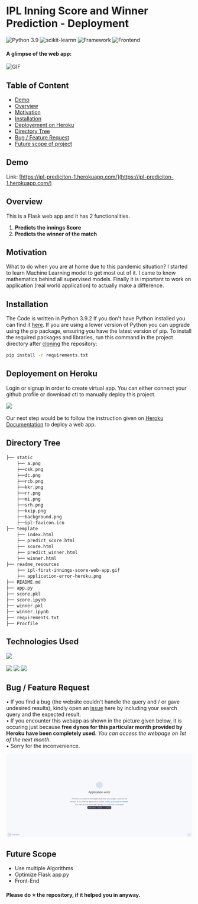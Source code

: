 # IPL Inning Score and Winner Prediction - Deployment
![Python 3.9](https://img.shields.io/badge/Python-3.9-brightgreen.svg) ![scikit-learnn](https://img.shields.io/badge/Library-Scikit_Learn-orange.svg)
![Framework](https://img.shields.io/badge/Framework-Flask-red)
![Frontend](https://img.shields.io/badge/Frontend-HTML/CSS/JS-yellow)

#### A glimpse of the web app:
 ![GIF](readme_resources/j.gif)

## Table of Content
  * [Demo](#demo)
  * [Overview](#overview)
  * [Motivation](#motivation)
  * [Installation](#installation)
  * [Deployement on Heroku](#deployement-on-heroku)
  * [Directory Tree](#directory-tree)
  * [Bug / Feature Request](#bug---feature-request)
  * [Future scope of project](#future-scope)

## Demo
Link: [https://ipl-prediciton-1.herokuapp.com/](https://ipl-prediciton-1.herokuapp.com/)

## Overview
This is a Flask web app and it has 2 functionalities.
1) **Predicts the innings Score**
2) **Predicts the winner of the match**


## Motivation
What to do when you are at home due to this pandemic situation? I started to learn Machine Learning model to get most out of it. I came to know mathematics behind all supervised models. Finally it is important to work on application (real world application) to actually make a difference.

## Installation
The Code is written in Python 3.9.2 If you don't have Python installed you can find it [here](https://www.python.org/downloads/). If you are using a lower version of Python you can upgrade using the pip package, ensuring you have the latest version of pip. To install the required packages and libraries, run this command in the project directory after [cloning](https://www.howtogeek.com/451360/how-to-clone-a-github-repository/) the repository:
```bash
pip install -r requirements.txt
```

## Deployement on Heroku
Login or signup in order to create virtual app. You can either connect your github profile or download ctl to manually deploy this project.

[![](https://i.imgur.com/dKmlpqX.png)](https://heroku.com)

Our next step would be to follow the instruction given on [Heroku Documentation](https://devcenter.heroku.com/articles/getting-started-with-python) to deploy a web app.

## Directory Tree 
```
├── static 
    ├── a.png
    ├──csk.png
    ├──dc.png
    ├──rcb.png
    ├──kkr.png
    ├──rr.png
    ├──mi.png
    ├──srh.png
    ├──kxip.png
    ├──background.png
    ├──ipl-favicon.ico
├── template
    ├── index.html
    ├── predict_score.html
    ├── score.html
    ├── predict_winner.html
    ├── winner.html
├── readme_resources
    ├── ipl-first-innings-score-web-app.gif
    ├── application-error-heroku.png
├── README.md
├── app.py
├── score.pkl
├── score.ipynb
├── winner.pkl
├── winner.ipynb
├── requirements.txt
├── Procfile
```

## Technologies Used

![](https://forthebadge.com/images/badges/made-with-python.svg)

[<img target="_blank" src="https://flask.palletsprojects.com/en/1.1.x/_images/flask-logo.png" width=170>](https://flask.palletsprojects.com/en/1.1.x/) [<img target="_blank" src="https://number1.co.za/wp-content/uploads/2017/10/gunicorn_logo-300x85.png" width=280>](https://gunicorn.org) [<img target="_blank" src="https://scikit-learn.org/stable/_static/scikit-learn-logo-small.png" width=200>](https://scikit-learn.org/stable/) 


## Bug / Feature Request

• If you find a bug (the website couldn't handle the query and / or gave undesired results), kindly open an [issue](https://github.com/SuryanshNaugraiya/IPL/issues) here by including your search query and the expected result.<br />
• If you encounter this webapp as shown in the picture given below, it is occuring just because **free dynos for this particular month provided by Heroku have been completely used.** _You can access the webpage on 1st of the next month._<br />
• Sorry for the inconvenience.

![Heroku-Error](readme_resources/application-error-heroku.png)


## Future Scope

* Use multiple Algorithms
* Optimize Flask app.py
* Front-End 

#### Please do ⭐ the repository, if it helped you in anyway.
